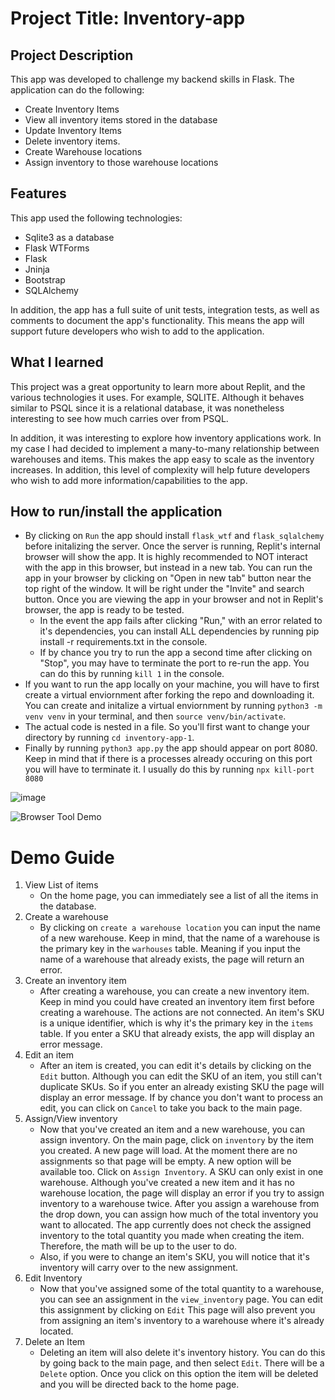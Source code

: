 # Project Title: Inventory-app

## Project Description

This app was developed to challenge my backend skills in Flask. The application can do the following:

- Create Inventory Items
- View all inventory items stored in the database
- Update Inventory Items
- Delete inventory items.
- Create Warehouse locations
- Assign inventory to those warehouse locations

## Features

This app used the following technologies:

- Sqlite3 as a database
- Flask WTForms
- Flask
- Jninja
- Bootstrap
- SQLAlchemy

In addition, the app has a full suite of unit tests, integration tests, as well as comments to document the app's functionality. This means the app will support future developers who wish to add to the application.

## What I learned

This project was a great opportunity to learn more about Replit, and the various technologies it uses. For example, SQLITE. Although it behaves similar to PSQL since
it is a relational database, it was nonetheless interesting to see how much carries over from PSQL.

In addition, it was interesting to explore how inventory applications work. In my case I had decided to implement a many-to-many relationship between warehouses and items. This makes the app easy to scale as the inventory increases. In addition, this level of complexity will help future developers who wish to add more information/capabilities to the app.

## How to run/install the application

- By clicking on `Run` the app should install `flask_wtf` and `flask_sqlalchemy` before initalizing the server. Once the server is running, Replit's internal browser will show the app. It is highly recommended to NOT interact with the app in this browser, but instead in a new tab. You can run the app in your browser by clicking on "Open in new tab" button near the top right of the window. It will be right under the "Invite" and search button. Once you are viewing the app in your browser and not in Replit's browser, the app is ready to be tested.
  - In the event the app fails after clicking "Run," with an error related to it's dependencies, you can install ALL dependencies by running pip install -r requirements.txt in the console.
  - If by chance you try to run the app a second time after clicking on "Stop", you may have to terminate the port to re-run the app. You can do this by running `kill 1` in the console.
- If you want to run the app locally on your machine, you will have to first create a virtual enviornment after forking the repo and downloading it. You can create and initalize a virtual enviornment by running `python3 -m venv venv` in your terminal, and then `source venv/bin/activate`.
- The actual code is nested in a file. So you'll first want to change your directory by running `cd inventory-app-1`.
- Finally by running `python3 app.py` the app should appear on port 8080. Keep in mind that if there is a processes already occuring on this port you will have to terminate it. I usually do this by running `npx kill-port 8080`


![image](https://user-images.githubusercontent.com/76107997/169660530-f6958d8b-7a78-4c04-a6f2-30880ec0b0dc.png)

![Browser Tool Demo](https://user-images.githubusercontent.com/76107997/169737575-2196efbe-270e-4a74-a64d-a957db96f74d.png)



# Demo Guide

1. View List of items
   - On the home page, you can immediately see a list of all the items in the database.
2. Create a warehouse
   - By clicking on `create a warehouse location` you can input the name of a new warehouse. Keep in mind, that the name of a warehouse is the primary key in the `warhouses` table. Meaning if you input the name of a warehouse that already exists, the page will return an error.
3. Create an inventory item
   - After creating a warehouse, you can create a new inventory item. Keep in mind you could have created an inventory item first before creating a warehouse. The actions are not connected. An item's SKU is a unique identifier, which is why it's the primary key in the `items` table. If you enter a SKU that already exists, the app will display an error message.
4. Edit an item
   - After an item is created, you can edit it's details by clicking on the `Edit` button. Although you can edit the SKU of an item, you still can't duplicate SKUs. So if you enter an already existing SKU the page will display an error message. If by chance you don't want to process an edit, you can click on `Cancel` to take you back to the main page.
5. Assign/View inventory
   - Now that you've created an item and a new warehouse, you can assign inventory. On the main page, click on `inventory` by the item you created. A new page will load. At the moment there are no assignments so that page will be empty. A new option will be available too. Click on `Assign Inventory`. A SKU can only exist in one warehouse. Although you've created a new item and it has no warehouse location, the page will display an error if you try to assign inventory to a warehouse twice. After you assign a warehouse from the drop down, you can assign how much of the total inventory you want to allocated. The app currently does not check the assigned inventory to the total quantity you made when creating the item. Therefore, the math will be up to the user to do.
   - Also, if you were to change an item's SKU, you will notice that it's inventory will carry over to the new assignment.
6. Edit Inventory
   - Now that you've assigned some of the total quantity to a warehouse, you can see an assignment in the `view_inventory` page. You can edit this assignment by clicking on `Edit` This page will also prevent you from assigning an item's inventory to a warehouse where it's already located.
7. Delete an Item
   - Deleting an item will also delete it's inventory history. You can do this by going back to the main page, and then select `Edit`. There will be a `Delete` option. Once you click on this option the item will be deleted and you will be directed back to the home page.
